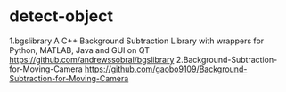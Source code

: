 # detect-object
1.bgslibrary
A C++ Background Subtraction Library with wrappers for Python, MATLAB, Java and GUI on QT
https://github.com/andrewssobral/bgslibrary
2.Background-Subtraction-for-Moving-Camera
https://github.com/gaobo9109/Background-Subtraction-for-Moving-Camera
